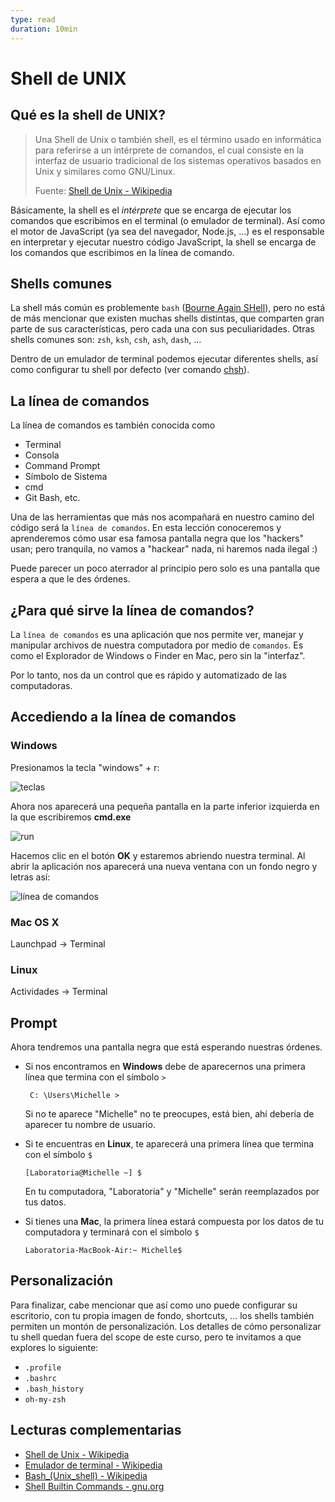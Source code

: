 ```yaml
---
type: read
duration: 10min
---
```


# Shell de UNIX

## Qué es la shell de UNIX?

> Una Shell de Unix o también shell, es el término usado en informática para
> referirse a un intérprete de comandos, el cual consiste en la interfaz de
> usuario tradicional de los sistemas operativos basados en Unix y similares
> como GNU/Linux.
>
> Fuente: [Shell de Unix - Wikipedia](https://es.wikipedia.org/wiki/Shell_de_Unix)

Básicamente, la shell es el _intérprete_ que se encarga de ejecutar los comandos
que escribimos en el terminal (o emulador de terminal). Así como el motor de
JavaScript (ya sea del navegador, Node.js, ...) es el responsable en interpretar
y ejecutar nuestro código JavaScript, la shell se encarga de los comandos que
escribimos en la línea de comando.

## Shells comunes

La shell más común es problemente `bash` ([Bourne Again SHell](https://es.wikipedia.org/wiki/Bash)),
pero no está de más mencionar que existen muchas shells distintas, que comparten
gran parte de sus características, pero cada una con sus peculiaridades. Otras
shells comunes son: `zsh`, `ksh`, `csh`, `ash`, `dash`, ...

Dentro de un emulador de terminal podemos ejecutar diferentes shells, así como
configurar tu shell por defecto (ver comando [chsh](https://en.wikipedia.org/wiki/Chsh)).

## La línea de comandos

La línea de comandos es también conocida como

* Terminal
* Consola
* Command Prompt
* Símbolo de Sistema
* cmd
* Git Bash, etc.

Una de las herramientas que más nos acompañará en nuestro camino del código
será la `línea de comandos`. En esta lección conoceremos y aprenderemos cómo
usar esa famosa pantalla negra que los "hackers" usan; pero tranquila, no
vamos a "hackear" nada, ni haremos nada ilegal :)

Puede parecer un poco aterrador al principio pero solo es una pantalla que
espera a que le des órdenes.

## ¿Para qué sirve la línea de comandos?

La `línea de comandos` es una aplicación que nos permite ver, manejar y
manipular archivos de nuestra computadora por medio de `comandos`. Es como el
Explorador de Windows o Finder en Mac, pero sin la "interfaz".

Por lo tanto, nos da un control que es rápido y automatizado de las
computadoras.

## Accediendo a la línea de comandos

### Windows

Presionamos la tecla "windows" + r:

![teclas](https://fotos.subefotos.com/5b80f161eee85749b3825fc14406872eo.png)

Ahora nos aparecerá una pequeña pantalla en la parte inferior izquierda en la que
escribiremos **cmd.exe**

![run](https://fotos.subefotos.com/98de3a4aec5f117f023ba85addc08298o.png)

Hacemos clic en el botón **OK** y estaremos abriendo nuestra terminal. Al abrir
la aplicación nos aparecerá una nueva ventana con un fondo negro y letras así:

![línea de comandos](https://fotos.subefotos.com/4fda00e92300cda89ff141f0265d6227o.png)

### Mac OS X

Launchpad → Terminal

### Linux

Actividades → Terminal

## Prompt

Ahora tendremos una pantalla negra que está esperando nuestras órdenes.

* Si nos encontramos en **Windows** debe de aparecernos una primera línea que termina
  con el símbolo `>`

  ```text
   C: \Users\Michelle >
  ```

  Si no te aparece "Michelle" no te preocupes, está bien, ahí debería de
  aparecer tu nombre de usuario.

* Si te encuentras en **Linux**, te aparecerá una primera línea que termina con el
  símbolo `$`

  ```text
  [Laboratoria@Michelle ~] $
  ```

  En tu computadora, "Laboratoria" y "Michelle" serán reemplazados por tus datos.

* Si tienes una **Mac**, la primera línea estará compuesta por los datos de tu
  computadora y terminará con el símbolo `$`

  ```text
  Laboratoria-MacBook-Air:~ Michelle$
  ```

<!--
## Comandos comunes

Además de manejarnos en el sistema de archivos, como desarrolladorxs web, y
usuarixs de la línea de comando, es recomendable familiarizarse con algunos
comandos comunes (además de los programas que ya conocemos, como `git`, `node`,
`npm`, ...). Acá algunos ejemplos de comandos útiles:

* `which`: averigua si un ejecutable se encuentra en nuestro `PATH`. Muy útil
  para saber si un comando está disponible y dónde está ele ejecutable en el
  sistema de archivos.
  ```sh
  which node
  /usr/local/bin/node
  ```
* `grep`: filtra texto, mostrándonos solamente aquellas líneas que contengan un
  patrón de búsqueda.
* `curl`
* ...
-->

## Personalización

Para finalizar, cabe mencionar que así como uno puede configurar su escritorio,
con tu propia imagen de fondo, shortcuts, ... los shells también permiten un
montón de personalización. Los detalles de cómo personalizar tu shell quedan
fuera del scope de este curso, pero te invitamos a que explores lo siguiente:

* `.profile`
* `.bashrc`
* `.bash_history`
* `oh-my-zsh`

## Lecturas complementarias

* [Shell de Unix - Wikipedia](https://es.wikipedia.org/wiki/Shell_de_Unix)
* [Emulador de terminal - Wikipedia](https://es.wikipedia.org/wiki/Emulador_de_terminal)
* [Bash_(Unix_shell) - Wikipedia](https://en.wikipedia.org/wiki/Bash_(Unix_shell))
* [Shell Builtin Commands - gnu.org](https://www.gnu.org/software/bash/manual/html_node/Shell-Builtin-Commands.html)
